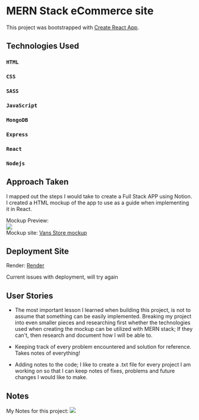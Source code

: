 # MERN Stack eCommerce site

This project was bootstrapped with [Create React App](https://github.com/facebook/create-react-app).

## Technologies Used
### `HTML`
### `CSS`
### `SASS`
### `JavaScript`
### `MongoDB`
### `Express`
### `React`
### `Nodejs`
## Approach Taken

I mapped out the steps I would take to create a Full Stack APP using Notion.
I created a HTML mockup of the app to use as a guide when implementing it in React.

Mockup Preview:
<br/>
<img src="https://i.imgur.com/QhLltXw.png"/>
<br/>
Mockup site:
<a href="https://riverxdiamant-footthebill-vans.netlify.app/">Vans Store mockup</a>


## Deployment Site

Render:
<a href="#">Render</a>
<p>Current issues with deployment, will try again</p>


## User Stories
<ul>
<li><p>The most important lesson I learned when building this project, is not to assume that something can be easily implemented. Breaking my project into even smaller pieces and researching first whether the technologies used when creating the mockup can be utilized with MERN stack; If they can't, then research and document how I will be able to.</p></li>

<li><p>Keeping track of every problem encountered and solution for reference. Takes notes of everything!</p></li>
<li><p>Adding notes to the code; I like to create a .txt file for every project I am working on so that I can keep notes of fixes, problems and future changes I would like to make.</p></li>
</ul>


## Notes
My Notes for this project:
<img src="https://i.imgur.com/9920Ljd.png"/>



